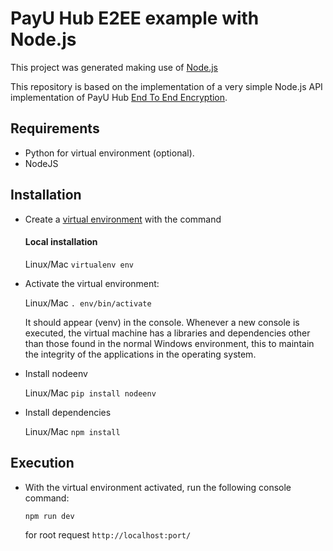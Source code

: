 # PayU Hub E2EE example with Node.js

This project was generated making use of [Node.js](https://nodejs.org/)

This repository is based on the implementation of a very simple Node.js API implementation of PayU Hub [End To End Encryption](https://developers.paymentsos.com/docs/security/e2ee.html).

## Requirements

- Python for virtual environment (optional).
- NodeJS

## Installation

- Create a [virtual environment](https://pypi.org/project/nodeenv/) with the command

    #### Local installation
    Linux/Mac 
    ```virtualenv env```

- Activate the virtual environment:

    Linux/Mac ```. env/bin/activate```

    It should appear (venv) in the console. Whenever a new console is executed, the virtual machine has a libraries and dependencies other than those found in the normal Windows environment, this to maintain the integrity of the applications in the operating system.

- Install nodeenv

    Linux/Mac ```pip install nodeenv```

- Install dependencies

    Linux/Mac ```npm install```

## Execution

- With the virtual environment activated, run the following console command:

    ```npm run dev```

    for root request ```http://localhost:port/```